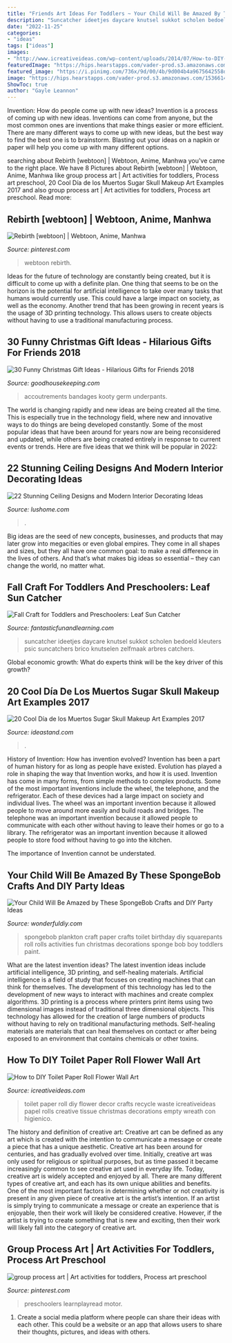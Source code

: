 ```yaml
---
title: "Friends Art Ideas For Toddlers ~ Your Child Will Be Amazed By These Spongebob Crafts And Diy Party Ideas"
description: "Suncatcher ideetjes daycare knutsel sukkot scholen bedoeld kleuters psic suncatchers brico knutselen zelfmaak arbres catchers"
date: "2022-11-25"
categories:
- "ideas"
tags: ["ideas"]
images:
- "http://www.icreativeideas.com/wp-content/uploads/2014/07/How-to-DIY-Toilet-Paper-Roll-Flower-Wall-Art-3.jpg"
featuredImage: "https://hips.hearstapps.com/vader-prod.s3.amazonaws.com/1536614042-publictoilet-1536614018.jpg?crop=1xw:1xh;center,top&amp;resize=480:*"
featured_image: "https://i.pinimg.com/736x/9d/00/4b/9d004b4a9675642558d31e16315890e0.jpg"
image: "https://hips.hearstapps.com/vader-prod.s3.amazonaws.com/1536614042-publictoilet-1536614018.jpg?crop=1xw:1xh;center,top&amp;resize=480:*"
ShowToc: true
author: "Gayle Leannon"
---
```



Invention: How do people come up with new ideas?
Invention is a process of coming up with new ideas. Inventions can come from anyone, but the most common ones are inventions that make things easier or more efficient. There are many different ways to come up with new ideas, but the best way to find the best one is to brainstorm. Blasting out your ideas on a napkin or paper will help you come up with many different options.

	

		
searching about Rebirth [webtoon] | Webtoon, Anime, Manhwa you've came to the right place. We have 8 Pictures about Rebirth [webtoon] | Webtoon, Anime, Manhwa like group process art | Art activities for toddlers, Process art preschool, 20 Cool Día de los Muertos Sugar Skull Makeup Art Examples 2017 and also group process art | Art activities for toddlers, Process art preschool. Read more:
		
    
## Rebirth [webtoon] | Webtoon, Anime, Manhwa

<img loading=lazy src="https://i.pinimg.com/736x/e1/dc/f4/e1dcf441f2026a5326e9dc75c1a62b72.jpg" onerror="this.onerror=null;this.src='https://tse4.mm.bing.net/th?id=OIP.1YU5lHySTX1hI3C3BfVcjAHaLb&amp;pid=15.1';" alt="Rebirth [webtoon] | Webtoon, Anime, Manhwa">

_Source: pinterest.com_

>webtoon rebirth. 

	

Ideas for the future of technology are constantly being created, but it is difficult to come up with a definite plan. One thing that seems to be on the horizon is the potential for artificial intelligence to take over many tasks that humans would currently use. This could have a large impact on society, as well as the economy. Another trend that has been growing in recent years is the usage of 3D printing technology. This allows users to create objects without having to use a traditional manufacturing process.

    
## 30 Funny Christmas Gift Ideas - Hilarious Gifts For Friends 2018

<img loading=lazy src="https://hips.hearstapps.com/vader-prod.s3.amazonaws.com/1536614042-publictoilet-1536614018.jpg?crop=1xw:1xh;center,top&amp;resize=480:*" onerror="this.onerror=null;this.src='https://tse4.mm.bing.net/th?id=OIP.jr3TZBR6I9J1QHIFgO4pjwAAAA&amp;pid=15.1';" alt="30 Funny Christmas Gift Ideas - Hilarious Gifts for Friends 2018">

_Source: goodhousekeeping.com_

>accoutrements bandages kooty germ underpants. 

	

The world is changing rapidly and new ideas are being created all the time. This is especially true in the technology field, where new and innovative ways to do things are being developed constantly. Some of the most popular ideas that have been around for years now are being reconsidered and updated, while others are being created entirely in response to current events or trends. Here are five ideas that we think will be popular in 2022:

    
## 22 Stunning Ceiling Designs And Modern Interior Decorating Ideas

<img loading=lazy src="https://www.lushome.com/wp-content/uploads/2015/03/modern-ceiling-designs-home-interiors-14.jpg" onerror="this.onerror=null;this.src='https://tse1.mm.bing.net/th?id=OIP.pTrTJQLHCJHFd6XTign-dAHaJl&amp;pid=15.1';" alt="22 Stunning Ceiling Designs and Modern Interior Decorating Ideas">

_Source: lushome.com_

>. 

	

Big ideas are the seed of new concepts, businesses, and products that may later grow into megacities or even global empires. They come in all shapes and sizes, but they all have one common goal: to make a real difference in the lives of others. And that’s what makes big ideas so essential – they can change the world, no matter what.

    
## Fall Craft For Toddlers And Preschoolers: Leaf Sun Catcher

<img loading=lazy src="https://www.fantasticfunandlearning.com/wp-content/uploads/2012/10/Fall-Craft.jpg" onerror="this.onerror=null;this.src='https://tse3.mm.bing.net/th?id=OIP.KUXRS1U5EZvSShziMEkE9gHaLp&amp;pid=15.1';" alt="Fall Craft for Toddlers and Preschoolers: Leaf Sun Catcher">

_Source: fantasticfunandlearning.com_

>suncatcher ideetjes daycare knutsel sukkot scholen bedoeld kleuters psic suncatchers brico knutselen zelfmaak arbres catchers. 

	

Global economic growth: What do experts think will be the key driver of this growth?
 

    
## 20 Cool Día De Los Muertos Sugar Skull Makeup Art Examples 2017

<img loading=lazy src="https://ideastand.com/wp-content/uploads/2014/05/dia-de-los-muertos/7-sugar-skull-makeup.jpg" onerror="this.onerror=null;this.src='https://tse1.mm.bing.net/th?id=OIP.KgmyJpBLJddQZQCHtlpZhgHaKG&amp;pid=15.1';" alt="20 Cool Día de los Muertos Sugar Skull Makeup Art Examples 2017">

_Source: ideastand.com_

>. 

	

History of Invention: How has invention evolved?
Invention has been a part of human history for as long as people have existed. Evolution has played a role in shaping the way that Invention works, and how it is used. Invention has come in many forms, from simple methods to complex products. 
Some of the most important inventions include the wheel, the telephone, and the refrigerator. Each of these devices had a large impact on society and individual lives. The wheel was an important invention because it allowed people to move around more easily and build roads and bridges. The telephone was an important invention because it allowed people to communicate with each other without having to leave their homes or go to a library. The refrigerator was an important invention because it allowed people to store food without having to go into the kitchen. 

The importance of Invention cannot be understated.

    
## Your Child Will Be Amazed By These SpongeBob Crafts And DIY Party Ideas

<img loading=lazy src="http://cdn.wonderfuldiy.com/wp-content/uploads/2016/02/plankton-toilet-paper-craft.jpg" onerror="this.onerror=null;this.src='https://tse1.mm.bing.net/th?id=OIP.kw4eNeNsy9Y1fwwvl7KSVQHaJ4&amp;pid=15.1';" alt="Your Child Will Be Amazed by These SpongeBob Crafts and DIY Party Ideas">

_Source: wonderfuldiy.com_

>spongebob plankton craft paper crafts toilet birthday diy squarepants roll rolls activities fun christmas decorations sponge bob boy toddlers paint. 

	

What are the latest invention ideas?
The latest invention ideas include artificial intelligence, 3D printing, and self-healing materials. Artificial intelligence is a field of study that focuses on creating machines that can think for themselves. The development of this technology has led to the development of new ways to interact with machines and create complex algorithms. 3D printing is a process where printers print items using two dimensional images instead of traditional three dimensional objects. This technology has allowed for the creation of large numbers of products without having to rely on traditional manufacturing methods. Self-healing materials are materials that can heal themselves on contact or after being exposed to an environment that contains chemicals or other toxins.

    
## How To DIY Toilet Paper Roll Flower Wall Art

<img loading=lazy src="http://www.icreativeideas.com/wp-content/uploads/2014/07/How-to-DIY-Toilet-Paper-Roll-Flower-Wall-Art-3.jpg" onerror="this.onerror=null;this.src='https://tse3.mm.bing.net/th?id=OIP.vLl3HGz7Y9Z8jSQaJmAvLgHaGO&amp;pid=15.1';" alt="How to DIY Toilet Paper Roll Flower Wall Art">

_Source: icreativeideas.com_

>toilet paper roll diy flower decor crafts recycle waste icreativeideas papel rolls creative tissue christmas decorations empty wreath con higienico. 

	

The history and definition of creative art: Creative art can be defined as any art which is created with the intention to communicate a message or create a piece that has a unique aesthetic.
Creative art has been around for centuries, and has gradually evolved over time. Initially, creative art was only used for religious or spiritual purposes, but as time passed it became increasingly common to see creative art used in everyday life. Today, creative art is widely accepted and enjoyed by all. There are many different types of creative art, and each has its own unique abilities and benefits.
One of the most important factors in determining whether or not creativity is present in any given piece of creative art is the artist’s intention. If an artist is simply trying to communicate a message or create an experience that is enjoyable, then their work will likely be considered creative. However, if the artist is trying to create something that is new and exciting, then their work will likely fall into the category of creative art.

    
## Group Process Art | Art Activities For Toddlers, Process Art Preschool

<img loading=lazy src="https://i.pinimg.com/736x/9d/00/4b/9d004b4a9675642558d31e16315890e0.jpg" onerror="this.onerror=null;this.src='https://tse3.mm.bing.net/th?id=OIP.viNsax9WA28kjzOtQQU6dAHaJ3&amp;pid=15.1';" alt="group process art | Art activities for toddlers, Process art preschool">

_Source: pinterest.com_

>preschoolers learnplayread motor. 

	

1. Create a social media platform where people can share their ideas with each other. This could be a website or an app that allows users to share their thoughts, pictures, and ideas with others. 

